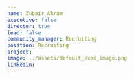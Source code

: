 ```yaml
---
name: Zubair Akram
executive: false
director: true
lead: false
community_manager: Recruiting
position: Recruiting
project:  
image: ../assets/default_exec_image.png
linkedin:
---
```

